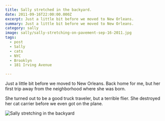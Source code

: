 ```yaml
---
title: Sally stretched in the backyard.
date: 2011-09-16T22:00:00.000Z
excerpt: Just a little bit before we moved to New Orleans.
summary: Just a little bit before we moved to New Orleans.
category: sally
image: sally/sally-stretching-on-pavement-sep-16-2011.jpg
tags:
  - post 
  - Sally
  - cats
  - NYC
  - Brooklyn
  - 181 Irving Avenue

---
```


Just a little bit before we moved to New Orleans. Back home for me, but her first trip away from the neighborhood where she was born.

She turned out to be a good truck traveler, but a terrible flier. She destroyed her cat carrier before we even got on the plane.

![Sally stretching in the backyard](/static/img/sally/sally-stretching-on-pavement-sep-16-2011.jpg "Sally stretching in the backyard")
